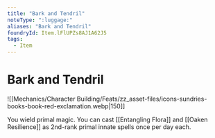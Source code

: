 ```yaml
---
title: "Bark and Tendril"
noteType: ":luggage:"
aliases: "Bark and Tendril"
foundryId: Item.lFlUPZs8AJ1A62J5
tags:
  - Item
---
```


# Bark and Tendril
![[Mechanics/Character Building/Feats/zz_asset-files/icons-sundries-books-book-red-exclamation.webp|150]]

You wield primal magic. You can cast [[Entangling Flora]] and [[Oaken Resilience]] as 2nd-rank primal innate spells once per day each.
